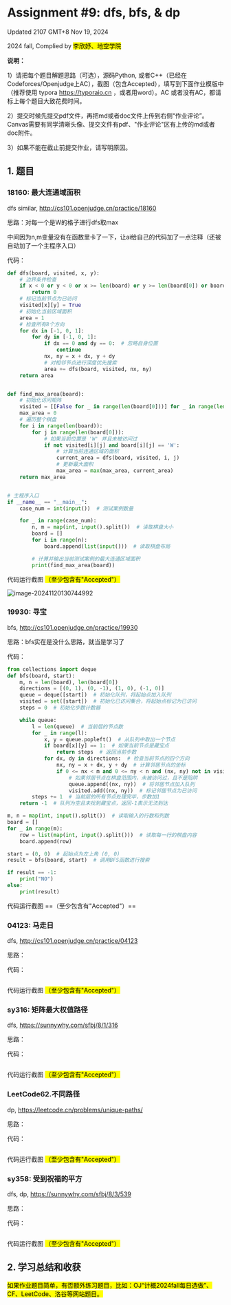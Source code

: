 # Assignment #9: dfs, bfs, & dp

Updated 2107 GMT+8 Nov 19, 2024

2024 fall, Complied by <mark>李欣妤、地空学院</mark>



**说明：**

1）请把每个题目解题思路（可选），源码Python, 或者C++（已经在Codeforces/Openjudge上AC），截图（包含Accepted），填写到下面作业模版中（推荐使用 typora https://typoraio.cn ，或者用word）。AC 或者没有AC，都请标上每个题目大致花费时间。

2）提交时候先提交pdf文件，再把md或者doc文件上传到右侧“作业评论”。Canvas需要有同学清晰头像、提交文件有pdf、"作业评论"区有上传的md或者doc附件。

3）如果不能在截止前提交作业，请写明原因。



## 1. 题目

### 18160: 最大连通域面积

dfs similar, http://cs101.openjudge.cn/practice/18160

思路：对每一个是W的格子进行dfs取max

中间因为n,m变量没有在函数里卡了一下，让ai给自己的代码加了一点注释（还被自动加了一个主程序入口）



代码：

```python
def dfs(board, visited, x, y):
    # 边界条件检查
    if x < 0 or y < 0 or x >= len(board) or y >= len(board[0]) or board[x][y] == '.' or visited[x][y]:
        return 0
    # 标记当前节点为已访问
    visited[x][y] = True
    # 初始化当前区域面积
    area = 1
    # 检查所有8个方向
    for dx in [-1, 0, 1]:
        for dy in [-1, 0, 1]:
            if dx == 0 and dy == 0:  # 忽略自身位置
                continue
            nx, ny = x + dx, y + dy
            # 对相邻节点进行深度优先搜索
            area += dfs(board, visited, nx, ny)
    return area


def find_max_area(board):
    # 初始化访问矩阵
    visited = [[False for _ in range(len(board[0]))] for _ in range(len(board))]
    max_area = 0
    # 遍历整个棋盘
    for i in range(len(board)):
        for j in range(len(board[0])):
            # 如果当前位置是 'W' 并且未被访问过
            if not visited[i][j] and board[i][j] == 'W':
                # 计算当前连通区域的面积
                current_area = dfs(board, visited, i, j)
                # 更新最大面积
                max_area = max(max_area, current_area)
    return max_area


# 主程序入口
if __name__ == "__main__":
    case_num = int(input())  # 测试案例数量

    for _ in range(case_num):
        n, m = map(int, input().split())  # 读取棋盘大小
        board = []
        for i in range(n):
            board.append(list(input()))  # 读取棋盘布局

        # 计算并输出当前测试案例的最大连通区域面积
        print(find_max_area(board))
```



代码运行截图 <mark>（至少包含有"Accepted"）</mark>

![image-20241120130744992](C:\Users\Molly\AppData\Roaming\Typora\typora-user-images\image-20241120130744992.png)



### 19930: 寻宝

bfs, http://cs101.openjudge.cn/practice/19930

思路：bfs实在是没什么思路，就当是学习了



代码：

```python
from collections import deque
def bfs(board, start):
    m, n = len(board), len(board[0])
    directions = [(0, 1), (0, -1), (1, 0), (-1, 0)]  
    queue = deque([start])  # 初始化队列，将起始点加入队列
    visited = set([start])  # 初始化已访问集合，将起始点标记为已访问
    steps = 0  # 初始化步数计数器

    while queue:
        l = len(queue)  # 当前层的节点数
        for _ in range(l):
            x, y = queue.popleft()  # 从队列中取出一个节点
            if board[x][y] == 1:  # 如果当前节点是藏宝点
                return steps  # 返回当前步数
            for dx, dy in directions:  # 检查当前节点的四个方向
                nx, ny = x + dx, y + dy  # 计算邻居节点的坐标
                if 0 <= nx < m and 0 <= ny < n and (nx, ny) not in visited and board[nx][ny] != 2:
                    # 如果邻居节点在棋盘范围内，未被访问过，且不是陷阱
                    queue.append((nx, ny))  # 将邻居节点加入队列
                    visited.add((nx, ny))  # 标记邻居节点为已访问
        steps += 1  # 当前层的所有节点处理完毕，步数加1
    return -1  # 队列为空且未找到藏宝点，返回-1表示无法到达

m, n = map(int, input().split())  # 读取输入的行数和列数
board = []
for _ in range(m):
    row = list(map(int, input().split()))  # 读取每一行的棋盘内容
    board.append(row)

start = (0, 0)  # 起始点为左上角 (0, 0)
result = bfs(board, start)  # 调用BFS函数进行搜索

if result == -1:
    print("NO") 
else:
    print(result) 

```



代码运行截图 ==（至少包含有"Accepted"）==





### 04123: 马走日

dfs, http://cs101.openjudge.cn/practice/04123

思路：



代码：

```python

```



代码运行截图 <mark>（至少包含有"Accepted"）</mark>





### sy316: 矩阵最大权值路径

dfs, https://sunnywhy.com/sfbj/8/1/316

思路：



代码：

```python

```



代码运行截图 <mark>（至少包含有"Accepted"）</mark>







### LeetCode62.不同路径

dp, https://leetcode.cn/problems/unique-paths/

思路：



代码：

```python

```



代码运行截图 <mark>（至少包含有"Accepted"）</mark>





### sy358: 受到祝福的平方

dfs, dp, https://sunnywhy.com/sfbj/8/3/539

思路：



代码：

```python

```



代码运行截图 <mark>（至少包含有"Accepted"）</mark>





## 2. 学习总结和收获

<mark>如果作业题目简单，有否额外练习题目，比如：OJ“计概2024fall每日选做”、CF、LeetCode、洛谷等网站题目。</mark>





